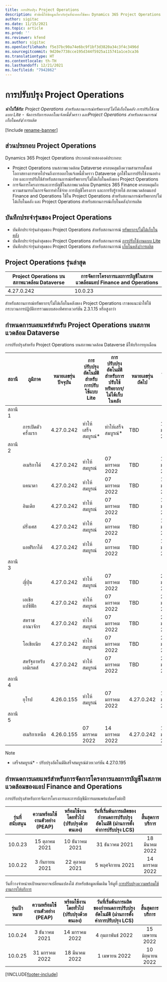 ```yaml
---
title: การปรับปรุง Project Operations
description: หัวข้อนี้ให้ข้อมูลเกี่ยวกับรุ่นที่นำออกใช้ของ Dynamics 365 Project Operations
author: sigitac
ms.date: 11/15/2021
ms.topic: article
ms.prod: ''
ms.reviewer: kfend
ms.author: sigitac
ms.openlocfilehash: f5e37bc90a74e6bc9f1bf3d3820a34c3f4c3496d
ms.sourcegitcommit: 9d20e7738cce195d344f5925a115741a1ce3ca36
ms.translationtype: HT
ms.contentlocale: th-TH
ms.lasthandoff: 12/21/2021
ms.locfileid: "7942862"
---
```

# <a name="project-operations-updates"></a>การปรับปรุง Project Operations

_**นำไปใช้กับ:** Project Operations สำหรับสถานการณ์ทรัพยากร/ไม่ได้เก็บในคลัง การปรับใช้งานแบบ Lite - จัดการกับการออกใบแจ้งหนี้ชั่วคราว และProject Operations สำหรับสถานการณ์เก็บในคลัง/การผลิต_

[!include [rename-banner](~/includes/cc-data-platform-banner.md)]

## <a name="project-operations-components"></a>ส่วนประกอบ Project Operations

Dynamics 365 Project Operations ประกอบด้วยสององค์ประกอบ:

- Project Operations บนสภาพแวดล้อม Dataverse ครอบคลุมถึงความสามารถตั้งแต่โอกาสทางการขายไปจนถึงการออกใบแจ้งหนี้ชั่วคราว Dataverse ถูกใช้ในการปรับใช้งานอย่างง่าย และการปรับใช้สำหรับสถานการณ์ทรัพยากร/ไม่ได้เก็บในคลังของ Project Operations
- การจัดการโครงการและการบัญชีในสภาพแวดล้อม Dynamics 365 Finance ครอบคลุมถึงความสามารถในการจัดการค่าใช้จ่าย การบัญชีโครงการ และการรับรู้รายได้ สภาพแวดล้อมแอป Finance and Operations ใช้ใน Project Operations สำหรับสถานการณ์ทรัพยากร/ไม่ได้เก็บในคลัง และ Project Operations สำหรับสถานการณ์เก็บในคลัง/การผลิต

## <a name="project-operations-release-notes"></a>บันทึกประจำรุ่นของ Project Operations
- บันทึกประจำรุ่นล่าสุดของ Project Operations สำหรับสถานการณ์ [ทรัพยากร/ไม่ได้เก็บในคลัง](whats-new-dec-2021-resource-based.md)
- บันทึกประจำรุ่นล่าสุดของ Project Operations สำหรับสถานการณ์ [การปรับใช้งานแบบ Lite](../pro/whats-new/whats-new-dec-2021-lite.md)
- บันทึกประจำรุ่นล่าสุดของ Project Operations สำหรับสถานการณ์ [เก็บในคลัง/การผลิต](../prod-pma/whats-new/whats-new-oct-2021-stocked.md)

## <a name="project-operations-latest-version"></a>Project Operations รุ่นล่าสุด

| Project Operations บนสภาพแวดล้อม Dataverse | การจัดการโครงการและการบัญชีในสภาพแวดล้อมแอป Finance and Operations | 
| --- | --- |
| 4.27.0.242 | 10.0.23 |

สำหรับสถานการณ์ทรัพยากร/ไม่ได้เก็บในคลังของ Project Operations เราขอแนะนำให้ใช้กระบวนการปฏิบัติการรวมแบบสองทิศทางเวอร์ชัน 2.3.1.15 หรือสูงกว่า

## <a name="release-schedule-for-project-operations-on-dataverse-environment"></a>กำหนดการเผยแพร่สำหรับ Project Operations บนสภาพแวดล้อม Dataverse

การปรับปรุงสำหรับ Project Operations บนสภาพแวดล้อม Dataverse มีให้บริการทุกเดือน 

| สถานี | ภูมิภาค | หมายเลขรุ่นปัจจุบัน | การปรับปรุงอัตโนมัติสำหรับการปรับใช้แบบ Lite | การปรับปรุงอัตโนมัติสำหรับการปรับใช้ทรัพยากร/ไม่ได้เก็บในคลัง | หมายเลขรุ่นถัดไป | รุ่นถัดไปมีให้ใช้งานทั่วไป |
|-----------|-----------------------|-----------------|--------------------|---------------------|---------------------|---------------------|
| สถานี 1 |   &nbsp;              |    &nbsp;       | &nbsp;             |      &nbsp;         |      &nbsp;         |      &nbsp;         |
|   &nbsp;  | การเปิดตัวครั้งแรก         |  4.27.0.242     | ทำให้เสร็จสมบูรณ์*          | ทำให้เสร็จสมบูรณ์*           | TBD                 | 14 มกราคม 2022    |
| สถานี 2 |   &nbsp;              |    &nbsp;       | &nbsp;             |      &nbsp;         |      &nbsp;         |      &nbsp;         |
|   &nbsp;  | อเมริกาใต้         |  4.27.0.242     | ทำให้สมบูรณ์           | 07 มกราคม 2022    | TBD                 | 14 มกราคม 2022    |
|   &nbsp;  | แคนาดา                |  4.27.0.242     | ทำให้สมบูรณ์           | 07 มกราคม 2022    | TBD                 | 14 มกราคม 2022    |
|   &nbsp;  | อินเดีย                 |  4.27.0.242     | ทำให้สมบูรณ์           | 07 มกราคม 2022    | TBD                 | 14 มกราคม 2022    |
|   &nbsp;  | ฝรั่งเศส                |  4.27.0.242     | ทำให้สมบูรณ์           | 07 มกราคม 2022    | TBD                 | 14 มกราคม 2022    |
|   &nbsp;  | แอฟริกาใต้          |  4.27.0.242     | ทำให้สมบูรณ์           | 07 มกราคม 2022    | TBD                 | 14 มกราคม 2022    |
| สถานี 3 |      &nbsp;           |     &nbsp;      |     &nbsp;         |      &nbsp;         |      &nbsp;         |      &nbsp;         |
|   &nbsp;  | ญี่ปุ่น                 |  4.27.0.242     | ทำให้สมบูรณ์           | 07 มกราคม 2022    | TBD                 | 21 มกราคม 2022    |
|   &nbsp;  | เอเชียแปซิฟิก          |  4.27.0.242     | ทำให้สมบูรณ์           | 07 มกราคม 2022    | TBD                 | 21 มกราคม 2022    |
|   &nbsp;  | สหราชอาณาจักร         |  4.27.0.242     | ทำให้สมบูรณ์           | 07 มกราคม 2022    | TBD                 | 21 มกราคม 2022    |
|   &nbsp;  | โอเชียเนีย               |  4.27.0.242     | ทำให้สมบูรณ์           | 07 มกราคม 2022    | TBD                 | 21 มกราคม 2022    |
|   &nbsp;  | สหรัฐอาหรับเอมิเรตส์  |  4.27.0.242     | ทำให้สมบูรณ์           | 07 มกราคม 2022    | TBD                 | 21 มกราคม 2022    |
| สถานี 4 |     &nbsp;            |     &nbsp;      |     &nbsp;         |      &nbsp;         |      &nbsp;         |      &nbsp;         |
|   &nbsp;  | ยุโรป                |  4.26.0.155     | ทำให้สมบูรณ์           | 07 มกราคม 2022    | 4.27.0.242          | 10 มกราคม 2022    |
| สถานี 5 |     &nbsp;            |     &nbsp;      |     &nbsp;         |      &nbsp;         |      &nbsp;         |      &nbsp;         |
|   &nbsp;  | อเมริกาเหนือ         |  4.26.0.155     | 07 มกราคม 2022   | 14 มกราคม 2022    | 4.27.0.242          | 17 มกราคม 2022    |

>[!Note]
> - เสร็จสมบูรณ์* - ปรับปรุงอัตโนมัติเสร็จสมบูรณ์ด้วยเวอร์ชัน 4.27.0.195


## <a name="release-schedule-for-project-management-and-accounting-in-the-finance-and-operations-apps-environment"></a>กำหนดการเผยแพร่สำหรับการจัดการโครงการและการบัญชีในสภาพแวดล้อมของแอป Finance and Operations

การปรับปรุงสำหรับการจัดการโครงการและการบัญชีมีการเผยแพร่แปดครั้งต่อปี

|รุ่นที่สนับสนุน| ความพร้อมใช้งานตัวอย่าง (PEAP) | พร้อมใช้งานโดยทั่วไป (ปรับปรุงด้วยตนเอง) | วันที่เริ่มต้นการผลิตของกำหนดการปรับปรุงอัตโนมัติ (ผ่านการตั้งค่าการปรับปรุง LCS) |   สิ้นสุดการบริการ   |
|:---------------:|:---------------------------:|:---------------------------------:|:--------------------------------------------------------------------:|:------------------:|
|     10.0.23     |      15 ตุลาคม 2021       |        10 ธันวาคม 2021          |                          31 ธันวาคม 2021                           | 18 มีนาคม 2022     |
|     10.0.22     |      3 กันยายน 2021      |        22 ตุลาคม 2021           |                          5 พฤศจิกายน 2021                            | 14 มกราคม 2022   |


วันที่วางจำหน่ายเป้าหมายอาจเปลี่ยนแปลงได้ สำหรับข้อมูลเพิ่มเติม ให้ดูที่ [การปรับปรุงความพร้อมใช้งานการให้บริการ](/dynamics365/fin-ops-core/fin-ops/get-started/public-preview-releases?toc=%2fdynamics365%2ffinance%2ftoc.json)

|รุ่นเป้าหมาย | ความพร้อมใช้งานตัวอย่าง (PEAP) | พร้อมใช้งานโดยทั่วไป (ปรับปรุงด้วยตนเอง) | วันที่เริ่มต้นการผลิตของกำหนดการปรับปรุงอัตโนมัติ (ผ่านการตั้งค่าการปรับปรุง LCS) |   สิ้นสุดการบริการ   |
|:---------------:|:---------------------------:|:---------------------------------:|:--------------------------------------------------------------------:|:------------------:|
|     10.0.24     |      3 ธันวาคม 2021       |        14 มกราคม 2022           |                          4 กุมภาพันธ์ 2022                            | 15 เมษายน 2022     |
|     10.0.25     |      31 มกราคม 2022       |        18 มีนาคม 2022             |                          1 เมษายน 2022                               | 10 มิถุนายน 2022      |

[!INCLUDE[footer-include](../includes/footer-banner.md)]
